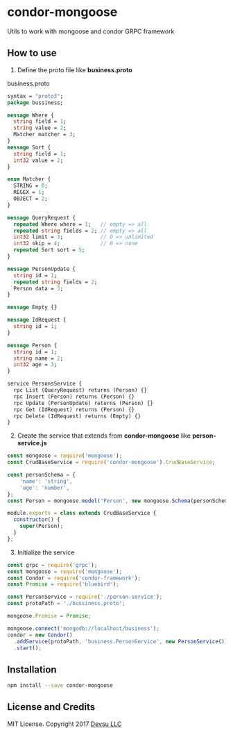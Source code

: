 # condor-mongoose
Utils to work with mongoose and condor GRPC framework

## How to use
1. Define the proto file like **business.proto**

business.proto
```proto
syntax = "proto3";
package bussiness;

message Where {
  string field = 1;
  string value = 2;
  Matcher matcher = 3;
}
message Sort {
  string field = 1;
  int32 value = 2;
}

enum Matcher {
  STRING = 0;
  REGEX = 1;
  OBJECT = 2;
}

message QueryRequest {
  repeated Where where = 1;   // empty => all
  repeated string fields = 2; // empty => all
  int32 limit = 3;            // 0 => unlimited
  int32 skip = 4;             // 0 => none
  repeated Sort sort = 5;
}

message PersonUpdate {
  string id = 1;
  repeated string fields = 2;
  Person data = 3;
}

message Empty {}

message IdRequest {
  string id = 1;
}

message Person {
  string id = 1;
  string name = 2;
  int32 age = 3;
}

service PersonsService {
  rpc List (QueryRequest) returns (Person) {}
  rpc Insert (Person) returns (Person) {}
  rpc Update (PersonUpdate) returns (Person) {}
  rpc Get (IdRequest) returns (Person) {}
  rpc Delete (IdRequest) returns (Empty) {}
}
```

2. Create the service that extends from **condor-mongoose** like **person-service.js**
```js
const mongoose = require('mongoose');
const CrudBaseService = require('condor-mongoose').CrudBaseService;

const personSchema = {
    'name': 'string',
    'age': 'number',
};
const Person = mongoose.model('Person', new mongoose.Schema(personSchema));

module.exports = class extends CrudBaseService {
  constructor() {
    super(Person);
  }
};
```


3. Initialize the service
```js
const grpc = require('grpc');
const mongoose = require('mongoose');
const Condor = require('condor-framework');
const Promise = require('bluebird');

const PersonService = require('./person-service');
const protoPath = './bussiness.proto';

mongoose.Promise = Promise;

mongoose.connect('mongodb://localhost/business');
condor = new Condor()
  .addService(protoPath, 'business.PersonService', new PersonService())
  .start();
```

## Installation
```bash
npm install --save condor-mongoose
```

## License and Credits

MIT License. Copyright 2017 [Devsu LLC](https://devsu.com)
